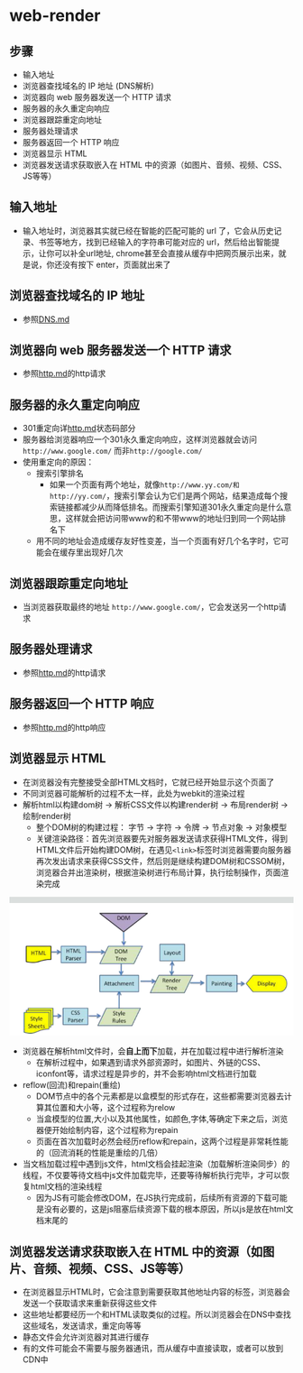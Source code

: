 # web-render

## 步骤

- 输入地址
- 浏览器查找域名的 IP 地址 (DNS解析)
- 浏览器向 web 服务器发送一个 HTTP 请求
- 服务器的永久重定向响应
- 浏览器跟踪重定向地址
- 服务器处理请求
- 服务器返回一个 HTTP 响应
- 浏览器显示 HTML
- 浏览器发送请求获取嵌入在 HTML 中的资源（如图片、音频、视频、CSS、JS等等）

## 输入地址

- 输入地址时，浏览器其实就已经在智能的匹配可能的 url 了，它会从历史记录、书签等地方，找到已经输入的字符串可能对应的 url，然后给出智能提示，让你可以补全url地址, chrome甚至会直接从缓存中把网页展示出来，就是说，你还没有按下 enter，页面就出来了

## 浏览器查找域名的 IP 地址

- 参照[DNS.md](/base/DNS.md)

## 浏览器向 web 服务器发送一个 HTTP 请求

- 参照[http.md](/base/http.md)的http请求

## 服务器的永久重定向响应

- 301重定向详[http.md](/base/http.md)状态码部分
- 服务器给浏览器响应一个301永久重定向响应，这样浏览器就会访问`http://www.google.com/` 而非`http://google.com/`
- 使用重定向的原因：
  - 搜索引擎排名
    - 如果一个页面有两个地址，就像`http://www.yy.com/和http://yy.com/`，搜索引擎会认为它们是两个网站，结果造成每个搜索链接都减少从而降低排名。而搜索引擎知道301永久重定向是什么意思，这样就会把访问带www的和不带www的地址归到同一个网站排名下
  - 用不同的地址会造成缓存友好性变差，当一个页面有好几个名字时，它可能会在缓存里出现好几次

## 浏览器跟踪重定向地址

- 当浏览器获取最终的地址 `http://www.google.com/`，它会发送另一个http请求

## 服务器处理请求

- 参照[http.md](/base/http.md)的http请求

## 服务器返回一个 HTTP 响应

- 参照[http.md](/base/http.md)的http响应

## 浏览器显示 HTML

- 在浏览器没有完整接受全部HTML文档时，它就已经开始显示这个页面了
- 不同浏览器可能解析的过程不太一样，此处为webkit的渲染过程
- 解析html以构建dom树 -> 解析CSS文件以构建render树 -> 布局render树 -> 绘制render树
  - 整个DOM树的构建过程： 字节 -> 字符 -> 令牌 -> 节点对象 -> 对象模型
  - 关键渲染路径：首先浏览器要先对服务器发送请求获得HTML文件，得到HTML文件后开始构建DOM树，在遇见`<link>`标签时浏览器需要向服务器再次发出请求来获得CSS文件，然后则是继续构建DOM树和CSSOM树，浏览器合并出渲染树，根据渲染树进行布局计算，执行绘制操作，页面渲染完成

![webkit-render](/img/webkit-render.png)

- 浏览器在解析html文件时，会**自上而下**加载，并在加载过程中进行解析渲染
  - 在解析过程中，如果遇到请求外部资源时，如图片、外链的CSS、iconfont等，请求过程是异步的，并不会影响html文档进行加载
- reflow(回流)和repain(重绘)
  - DOM节点中的各个元素都是以盒模型的形式存在，这些都需要浏览器去计算其位置和大小等，这个过程称为relow
  - 当盒模型的位置,大小以及其他属性，如颜色,字体,等确定下来之后，浏览器便开始绘制内容，这个过程称为repain
  - 页面在首次加载时必然会经历reflow和repain，这两个过程是非常耗性能的（回流消耗的性能是重绘的几倍）
- 当文档加载过程中遇到js文件，html文档会挂起渲染（加载解析渲染同步）的线程，不仅要等待文档中js文件加载完毕，还要等待解析执行完毕，才可以恢复html文档的渲染线程
  - 因为JS有可能会修改DOM，在JS执行完成前，后续所有资源的下载可能是没有必要的，这是js阻塞后续资源下载的根本原因，所以js是放在html文档末尾的

## 浏览器发送请求获取嵌入在 HTML 中的资源（如图片、音频、视频、CSS、JS等等）

- 在浏览器显示HTML时，它会注意到需要获取其他地址内容的标签，浏览器会发送一个获取请求来重新获得这些文件
- 这些地址都要经历一个和HTML读取类似的过程。所以浏览器会在DNS中查找这些域名，发送请求，重定向等等
- 静态文件会允许浏览器对其进行缓存
- 有的文件可能会不需要与服务器通讯，而从缓存中直接读取，或者可以放到CDN中
